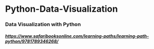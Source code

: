 # Python-Data-Visualization
### Data Visualization with Python
##### https://www.safaribooksonline.com/learning-paths/learning-path-python/9781789346268/

